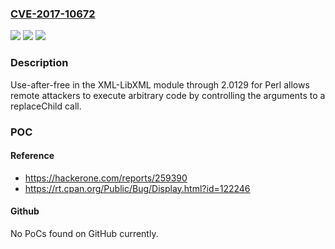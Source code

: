 ### [CVE-2017-10672](https://cve.mitre.org/cgi-bin/cvename.cgi?name=CVE-2017-10672)
![](https://img.shields.io/static/v1?label=Product&message=n%2Fa&color=blue)
![](https://img.shields.io/static/v1?label=Version&message=n%2Fa&color=blue)
![](https://img.shields.io/static/v1?label=Vulnerability&message=n%2Fa&color=brighgreen)

### Description

Use-after-free in the XML-LibXML module through 2.0129 for Perl allows remote attackers to execute arbitrary code by controlling the arguments to a replaceChild call.

### POC

#### Reference
- https://hackerone.com/reports/259390
- https://rt.cpan.org/Public/Bug/Display.html?id=122246

#### Github
No PoCs found on GitHub currently.

